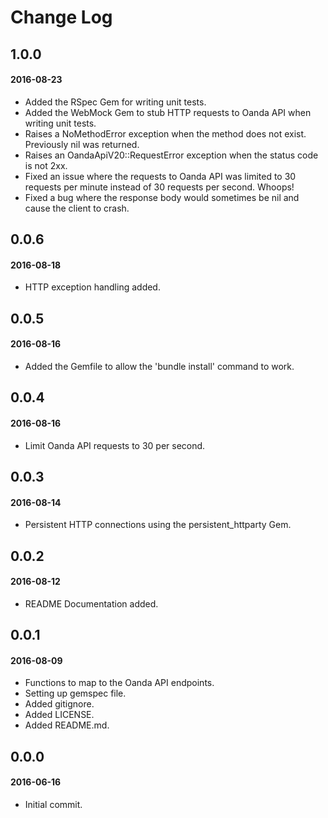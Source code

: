 # Change Log

## 1.0.0
#### 2016-08-23
* Added the RSpec Gem for writing unit tests.
* Added the WebMock Gem to stub HTTP requests to Oanda API when writing unit tests.
* Raises a NoMethodError exception when the method does not exist. Previously nil was returned.
* Raises an OandaApiV20::RequestError exception when the status code is not 2xx.
* Fixed an issue where the requests to Oanda API was limited to 30 requests per minute instead of 30 requests per second. Whoops!
* Fixed a bug where the response body would sometimes be nil and cause the client to crash.

## 0.0.6
#### 2016-08-18
* HTTP exception handling added.

## 0.0.5
#### 2016-08-16
* Added the Gemfile to allow the 'bundle install' command to work.

## 0.0.4
#### 2016-08-16
* Limit Oanda API requests to 30 per second.

## 0.0.3
#### 2016-08-14
* Persistent HTTP connections using the persistent_httparty Gem.

## 0.0.2
#### 2016-08-12
* README Documentation added.

## 0.0.1
#### 2016-08-09
* Functions to map to the Oanda API endpoints.
* Setting up gemspec file.
* Added gitignore.
* Added LICENSE.
* Added README.md.

## 0.0.0
#### 2016-06-16
* Initial commit.
